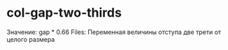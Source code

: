 # col-gap-two-thirds

Значение: gap * 0.66
Files: Переменная величины отступа две трети от целого размера